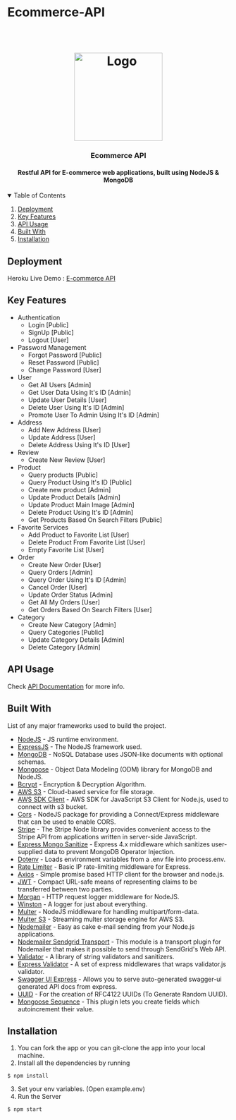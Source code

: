 # Ecommerce-API
<br />
<h1 align="center">
  <a href="https://github.com/AhmedAbdAlRahmanAnwar/Ecommerce-API">
    <img src="https://hackernoon.com/hn-images/1*lAR9Uh_gJ7dp23e0vhy5Hg.png" alt="Logo" width="200" height="200">
  </a>

  <h3 align="center">Ecommerce API</h3>
</h1>

<h4 align="center">Restful API for E-commerce web applications, built using NodeJS &amp; MongoDB</h4>

<!-- TABLE OF CONTENTS -->
<details open="open">
  <summary>Table of Contents</summary>
  <ol>
    <li>
      <a href="#deployment">Deployment</a>
    </li>
    <li>
      <a href="#key-features">Key Features</a>
    </li>
    <li>
      <a href="#api-usage">API Usage</a>
    </li>
    <li>
      <a href="#built-with">Built With</a>
    </li>
    <li>
      <a href="#installation">Installation</a>
    </li>
  </ol>
</details>

## Deployment

Heroku Live Demo :  <a href="https://bazaar-shop-api.herokuapp.com">E-commerce API</a>

## Key Features

* Authentication
  * Login [Public]
  * SignUp [Public]
  * Logout [User]
* Password Management
  * Forgot Password [Public]
  * Reset Password  [Public]
  * Change Password [User]
* User
  * Get All Users [Admin]
  * Get User Data Using It's ID [Admin]
  * Update User Details [User]
  * Delete User Using It's ID [Admin]
  * Promote User To Admin Using It's ID [Admin]
* Address
  * Add New Address [User]
  * Update Address [User]
  * Delete Address Using It's ID [User]
* Review
  * Create New Review [User]
* Product
  * Query products [Public]
  * Query Product Using It's ID [Public]
  * Create new product [Admin]
  * Update Product Details [Admin]
  * Update Product Main Image [Admin]
  * Delete Product Using It's ID [Admin]
  * Get Products Based On Search Filters [Public]
* Favorite Services
  * Add Product to Favorite List [User]
  * Delete Product From Favorite List [User]
  * Empty Favorite List [User]
* Order
  * Create New Order [User]
  * Query Orders [Admin]
  * Query Order Using It's ID [Admin]
  * Cancel Order [User]
  * Update Order Status [Admin]
  * Get All My Orders [User]
  * Get Orders Based On Search Filters [User]
* Category
  * Create New Category [Admin]
  * Query Categories [Public]
  * Update Category Details [Admin]
  * Delete Category [Admin]

## API Usage

Check [API Documentation](https://bazaar-shop-api.herokuapp.com/api-docs/) for more info.

## Built With

List of any major frameworks used to build the project.

* [NodeJS](https://nodejs.org/) - JS runtime environment.
* [ExpressJS](https://expressjs.com/) - The NodeJS framework used.
* [MongoDB](https://www.mongodb.com/) - NoSQL Database uses JSON-like documents with optional schemas.
* [Mongoose](https://mongoosejs.com/) - Object Data Modeling (ODM) library for MongoDB and NodeJS.
* [Bcrypt](https://www.npmjs.com/package/argon2) - Encryption & Decryption Algorithm.
* [AWS S3](https://aws.amazon.com/s3/) - Cloud-based service for file storage.
* [AWS SDK Client](https://www.npmjs.com/package/@aws-sdk/client-s3) - AWS SDK for JavaScript S3 Client for Node.js, used to connect with s3 bucket.
* [Cors](https://www.npmjs.com/package/cors) - NodeJS package for providing a Connect/Express middleware that can be used to enable CORS.
* [Stripe](https://www.npmjs.com/package/stripe) - The Stripe Node library provides convenient access to the Stripe API from applications written in server-side JavaScript.
* [Express Mongo Sanitize](https://www.npmjs.com/package/express-mongo-sanitize) - Express 4.x middleware which sanitizes user-supplied data to prevent MongoDB Operator Injection.
* [Dotenv](https://www.npmjs.com/package/dotenv) - Loads environment variables from a .env file into process.env.
* [Rate Limiter](https://www.npmjs.com/package/express-rate-limit) - Basic IP rate-limiting middleware for Express.
* [Axios](https://www.npmjs.com/package/axios) - Simple promise based HTTP client for the browser and node.js.
* [JWT](https://jwt.io/) - Compact URL-safe means of representing claims to be transferred between two parties.
* [Morgan](https://www.npmjs.com/package/morgan) - HTTP request logger middleware for NodeJS.
* [Winston](https://www.npmjs.com/package/winston) - A logger for just about everything.
* [Multer](https://www.npmjs.com/package/multer) - NodeJS middleware for handling multipart/form-data.
* [Multer S3](https://www.npmjs.com/package/multer-s3) - Streaming multer storage engine for AWS S3.
* [Nodemailer](https://www.npmjs.com/package/nodemailer) - Easy as cake e-mail sending from your Node.js applications.
* [Nodemailer Sendgrid Transport](https://www.npmjs.com/package/nodemailer-sendgrid-transport) - This module is a transport plugin for Nodemailer that makes it possible to send through SendGrid's Web API.
* [Validator](https://www.npmjs.com/package/validator) - A library of string validators and sanitizers.
* [Express Validator](https://www.npmjs.com/package/express-validator) - A set of express middlewares that wraps validator.js validator.
* [Swagger UI Express](https://www.npmjs.com/package/swagger-ui-express) - Allows you to serve auto-generated swagger-ui generated API docs from express.
* [UUID](https://www.npmjs.com/package/uuid) - For the creation of RFC4122 UUIDs (To Generate Random UUID).
* [Mongoose Sequence](https://www.npmjs.com/package/mongoose-sequence) - This plugin lets you create fields which autoincrement their value.

## Installation

1. You can fork the app or you can git-clone the app into your local machine.
2. Install all the dependencies by running
```
$ npm install
```
3. Set your env variables. (Open example.env)
4. Run the Server
```
$ npm start
```
